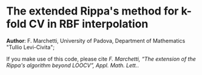 # The extended Rippa's method for k-fold CV in RBF interpolation

**Author**: F. Marchetti, University of Padova, Department of Mathematics "Tullio Levi-Civita";

If you make use of this code, please cite *F. Marchetti, “The extension of the Rippa's algorithm beyond LOOCV”, Appl. Math. Lett.*.
